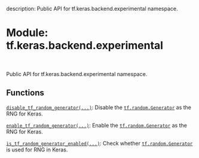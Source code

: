 description: Public API for tf.keras.backend.experimental namespace.

<div itemscope itemtype="http://developers.google.com/ReferenceObject">
<meta itemprop="name" content="tf.keras.backend.experimental" />
<meta itemprop="path" content="Stable" />
</div>

# Module: tf.keras.backend.experimental

<!-- Insert buttons and diff -->

<table class="tfo-notebook-buttons tfo-api nocontent" align="left">

</table>



Public API for tf.keras.backend.experimental namespace.



## Functions

[`disable_tf_random_generator(...)`](../../../tf/keras/backend/experimental/disable_tf_random_generator.md): Disable the <a href="../../../tf/random/Generator.md"><code>tf.random.Generator</code></a> as the RNG for Keras.

[`enable_tf_random_generator(...)`](../../../tf/keras/backend/experimental/enable_tf_random_generator.md): Enable the <a href="../../../tf/random/Generator.md"><code>tf.random.Generator</code></a> as the RNG for Keras.

[`is_tf_random_generator_enabled(...)`](../../../tf/keras/backend/experimental/is_tf_random_generator_enabled.md): Check whether <a href="../../../tf/random/Generator.md"><code>tf.random.Generator</code></a> is used for RNG in Keras.

